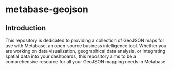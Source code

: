 # metabase-geojson

## Introduction

This repository is dedicated to providing a collection of GeoJSON maps for use with Metabase, an open-source business intelligence tool. Whether you are working on data visualization, geographical data analysis, or integrating spatial data into your dashboards, this repository aims to be a comprehensive resource for all your GeoJSON mapping needs in Metabase.